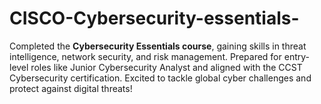 # CISCO-Cybersecurity-essentials-
Completed the **Cybersecurity Essentials course**, gaining skills in threat intelligence, network security, and risk management. Prepared for entry-level roles like Junior Cybersecurity Analyst and aligned with the CCST Cybersecurity certification. Excited to tackle global cyber challenges and protect against digital threats!
